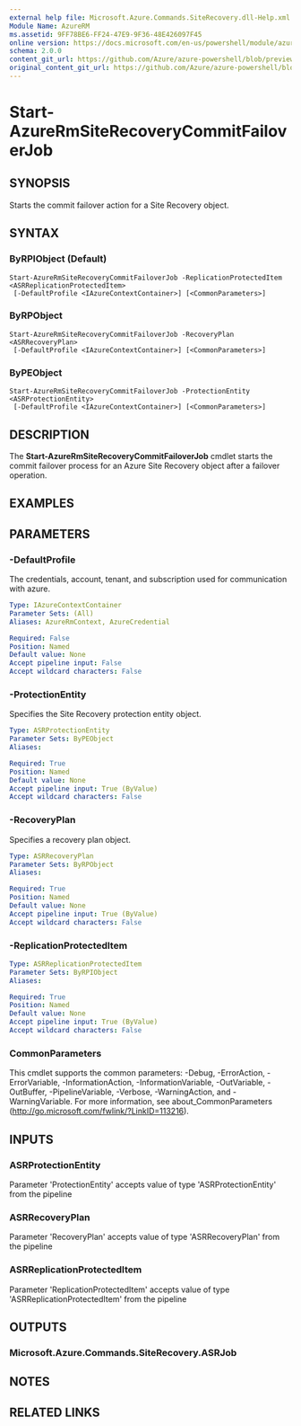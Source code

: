 ```yaml
---
external help file: Microsoft.Azure.Commands.SiteRecovery.dll-Help.xml
Module Name: AzureRM
ms.assetid: 9FF78BE6-FF24-47E9-9F36-48E426097F45
online version: https://docs.microsoft.com/en-us/powershell/module/azurerm.siterecovery/start-azurermsiterecoverycommitfailoverjob
schema: 2.0.0
content_git_url: https://github.com/Azure/azure-powershell/blob/preview/src/ResourceManager/SiteRecovery/Commands.SiteRecovery/help/Start-AzureRmSiteRecoveryCommitFailoverJob.md
original_content_git_url: https://github.com/Azure/azure-powershell/blob/preview/src/ResourceManager/SiteRecovery/Commands.SiteRecovery/help/Start-AzureRmSiteRecoveryCommitFailoverJob.md
---
```


# Start-AzureRmSiteRecoveryCommitFailoverJob

## SYNOPSIS
Starts the commit failover action for a Site Recovery object.

## SYNTAX

### ByRPIObject (Default)
```
Start-AzureRmSiteRecoveryCommitFailoverJob -ReplicationProtectedItem <ASRReplicationProtectedItem>
 [-DefaultProfile <IAzureContextContainer>] [<CommonParameters>]
```

### ByRPObject
```
Start-AzureRmSiteRecoveryCommitFailoverJob -RecoveryPlan <ASRRecoveryPlan>
 [-DefaultProfile <IAzureContextContainer>] [<CommonParameters>]
```

### ByPEObject
```
Start-AzureRmSiteRecoveryCommitFailoverJob -ProtectionEntity <ASRProtectionEntity>
 [-DefaultProfile <IAzureContextContainer>] [<CommonParameters>]
```

## DESCRIPTION
The **Start-AzureRmSiteRecoveryCommitFailoverJob** cmdlet starts the commit failover process for an Azure Site Recovery object after a failover operation.

## EXAMPLES

## PARAMETERS

### -DefaultProfile
The credentials, account, tenant, and subscription used for communication with azure.

```yaml
Type: IAzureContextContainer
Parameter Sets: (All)
Aliases: AzureRmContext, AzureCredential

Required: False
Position: Named
Default value: None
Accept pipeline input: False
Accept wildcard characters: False
```

### -ProtectionEntity
Specifies the Site Recovery protection entity object.

```yaml
Type: ASRProtectionEntity
Parameter Sets: ByPEObject
Aliases: 

Required: True
Position: Named
Default value: None
Accept pipeline input: True (ByValue)
Accept wildcard characters: False
```

### -RecoveryPlan
Specifies a recovery plan object.

```yaml
Type: ASRRecoveryPlan
Parameter Sets: ByRPObject
Aliases: 

Required: True
Position: Named
Default value: None
Accept pipeline input: True (ByValue)
Accept wildcard characters: False
```

### -ReplicationProtectedItem
```yaml
Type: ASRReplicationProtectedItem
Parameter Sets: ByRPIObject
Aliases: 

Required: True
Position: Named
Default value: None
Accept pipeline input: True (ByValue)
Accept wildcard characters: False
```

### CommonParameters
This cmdlet supports the common parameters: -Debug, -ErrorAction, -ErrorVariable, -InformationAction, -InformationVariable, -OutVariable, -OutBuffer, -PipelineVariable, -Verbose, -WarningAction, and -WarningVariable. For more information, see about_CommonParameters (<http://go.microsoft.com/fwlink/?LinkID=113216>).

## INPUTS

### ASRProtectionEntity
Parameter 'ProtectionEntity' accepts value of type 'ASRProtectionEntity' from the pipeline

### ASRRecoveryPlan
Parameter 'RecoveryPlan' accepts value of type 'ASRRecoveryPlan' from the pipeline

### ASRReplicationProtectedItem
Parameter 'ReplicationProtectedItem' accepts value of type 'ASRReplicationProtectedItem' from the pipeline

## OUTPUTS

### Microsoft.Azure.Commands.SiteRecovery.ASRJob

## NOTES

## RELATED LINKS

